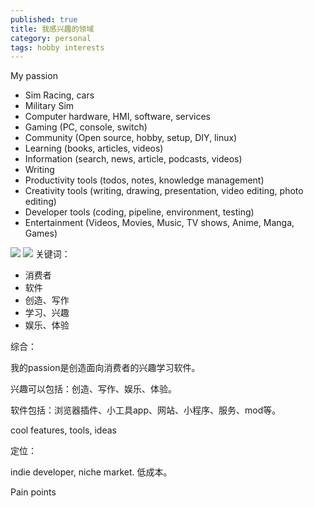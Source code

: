```yaml
---
published: true
title: 我感兴趣的领域
category: personal
tags: hobby interests
---
```


My passion

- Sim Racing, cars
- Military Sim
- Computer hardware, HMI, software, services
- Gaming (PC, console, switch)
- Community (Open source, hobby, setup, DIY, linux)
- Learning (books, articles, videos)
- Information (search, news, article, podcasts, videos)
- Writing
- Productivity tools (todos, notes, knowledge management)
- Creativity tools (writing, drawing, presentation, video editing, photo editing)
- Developer tools (coding, pipeline, environment, testing)
- Entertainment (Videos, Movies, Music, TV shows, Anime, Manga, Games)

![](https://goooooouwa.fun:8143/static/images/alipay_paycode.jpg)
![](https://goooooouwa.fun:8143/static/images/wechat_paycode.jpg)
关键词：

- 消费者
- 软件
- 创造、写作
- 学习、兴趣
- 娱乐、体验

综合：

我的passion是创造面向消费者的兴趣学习软件。

兴趣可以包括：创造、写作、娱乐、体验。

软件包括：浏览器插件、小工具app、网站、小程序、服务、mod等。

cool features, tools, ideas

定位：

indie developer, niche market. 低成本。

Pain points

